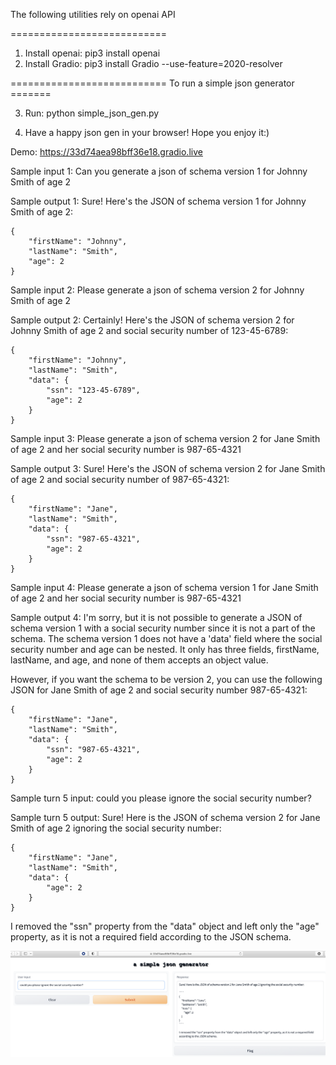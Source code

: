 The following utilities rely on openai API

===========================

1. Install openai: pip3 install openai
2. Install Gradio: pip3 install Gradio  --use-feature=2020-resolver



=========================== To run a simple json generator =======

3. Run: 
        python simple_json_gen.py

4. Have a happy json gen in your browser! Hope you enjoy it:)

Demo:
https://33d74aea98bff36e18.gradio.live

Sample input 1:
Can you generate a json of schema version 1 for Johnny Smith of age 2

Sample output 1:
Sure! Here's the JSON of schema version 1 for Johnny Smith of age 2:

```
{
    "firstName": "Johnny",
    "lastName": "Smith",
    "age": 2
}
```


Sample input 2:
Please generate a json of schema version 2 for Johnny Smith of age 2

Sample output 2:
Certainly! Here's the JSON of schema version 2 for Johnny Smith of age 2 and social security number of 123-45-6789:

```
{
    "firstName": "Johnny",
    "lastName": "Smith",
    "data": {
        "ssn": "123-45-6789",
        "age": 2
    }
}
```

Sample input 3:
Please generate a json of schema version 2 for Jane Smith of age 2 and her social security number is
987-65-4321

Sample output 3:
Sure! Here's the JSON of schema version 2 for Jane Smith of age 2 and social security number of 987-65-4321:

```
{
    "firstName": "Jane",
    "lastName": "Smith",
    "data": {
        "ssn": "987-65-4321",
        "age": 2
    }
}
```

Sample input 4:
Please generate a json of schema version 1 for Jane Smith of age 2 and her social security number is
987-65-4321

Sample output 4:
I'm sorry, but it is not possible to generate a JSON of schema version 1 with a social security number since it is not a part of the schema. The schema version 1 does not have a 'data' field where the social security number and age can be nested. It only has three fields, firstName, lastName, and age, and none of them accepts an object value. 

However, if you want the schema to be version 2, you can use the following JSON for Jane Smith of age 2 and social security number 987-65-4321:

```
{
    "firstName": "Jane",
    "lastName": "Smith",
    "data": {
        "ssn": "987-65-4321",
        "age": 2
    }
}
```

Sample turn 5 input:
could you please ignore the social security number?

Sample turn 5 output:
Sure! Here is the JSON of schema version 2 for Jane Smith of age 2 ignoring the social security number:

```
{
    "firstName": "Jane",
    "lastName": "Smith",
    "data": {
        "age": 2
    }
}
``` 

I removed the "ssn" property from the "data" object and left only the "age" property, as it is not a required field according to the JSON schema.

![ScreenShot](/screenshots/sample_turn5.png)